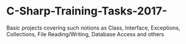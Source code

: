 # C-Sharp-Training-Tasks-2017-
Basic projects covering such notions as Class, Interface, Exceptions, Collections, File Reading/Writing, Database Access and others
